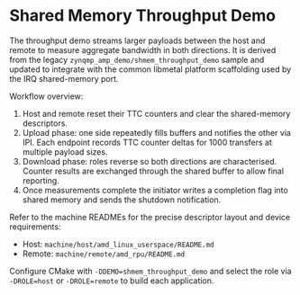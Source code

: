 # Shared Memory Throughput Demo

The throughput demo streams larger payloads between the host and remote to
measure aggregate bandwidth in both directions. It is derived from the legacy
`zynqmp_amp_demo/shmem_throughput_demo` sample and updated to integrate with
the common libmetal platform scaffolding used by the IRQ shared-memory port.

Workflow overview:

1. Host and remote reset their TTC counters and clear the shared-memory
   descriptors.
2. Upload phase: one side repeatedly fills buffers and notifies the other via
   IPI. Each endpoint records TTC counter deltas for 1000 transfers at multiple
   payload sizes.
3. Download phase: roles reverse so both directions are characterised. Counter
   results are exchanged through the shared buffer to allow final reporting.
4. Once measurements complete the initiator writes a completion flag into
   shared memory and sends the shutdown notification.

Refer to the machine READMEs for the precise descriptor layout and device
requirements:

- Host: `machine/host/amd_linux_userspace/README.md`
- Remote: `machine/remote/amd_rpu/README.md`

Configure CMake with `-DDEMO=shmem_throughput_demo` and select the role via
`-DROLE=host` or `-DROLE=remote` to build each application.
